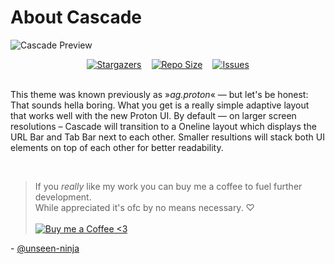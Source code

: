 # About Cascade

![Cascade Preview](preview.webp)


<div style="display: flex; justify-content: center; gap: 1rem;">
  <a href="https://github.com/42willow/wallpapers/stargazers">
    <img
      alt="Stargazers"
      src="https://img.shields.io/github/stars/cascadefox/cascade?style=for-the-badge&logo=starship&color=7dc4e4&logoColor=white&labelColor=363a4f"
  /></a>
  <a href="https://github.com/42willow/wallpapers">
    <img
      alt="Repo Size"
      src="https://img.shields.io/discord/837559961194070026?label=FFCSS+Discord&style=for-the-badge&logo=discord&color=a6da95&logoColor=white&labelColor=363a4f"
  /></a>
  <a href="https://github.com/42willow/wallpapers/issues">
    <img
      alt="Issues"
      src="https://img.shields.io/github/issues/42willow/wallpapers?style=for-the-badge&logo=gitbook&color=f5a97f&logoColor=white&labelColor=363a4f"
  /></a>
</div>

<br>

This theme was known previously as »*ag.proton*« — but let's be honest: That sounds hella boring. What you get is a really simple adaptive layout that works well with the new Proton UI. By default — on larger screen resolutions – Cascade will transition to a Oneline layout which displays the URL Bar and Tab Bar next to each other. Smaller resultions will stack both UI elements on top of each other for better readability.

<br>

> If you *really* like my work you can buy me a coffee to fuel further development.<br>
> While appreciated it's ofc by no means necessary. ♡<br><br>
> [![Buy me a Coffee <3](https://img.shields.io/static/v1?label=&message=Buy%20me%20a%20Coffee&style=for-the-badge&color=e6e9ef&labelColor=ccd0da&logo=kofi)](https://ko-fi.com/andreasgrafen)

\- [@unseen-ninja](https://github.com/unseen-ninja)
